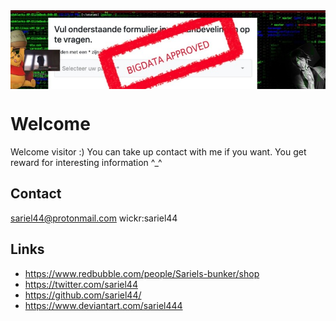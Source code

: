 <img src="0.jpg" style="display: block; margin: auto;" />

# Welcome

Welcome visitor :) You can take up contact with me if you want. You get reward for interesting information ^_^

## Contact

sariel44@protonmail.com
wickr:sariel44

## Links

* https://www.redbubble.com/people/Sariels-bunker/shop
* https://twitter.com/sariel44
* https://github.com/sariel44/
* https://www.deviantart.com/sariel444
